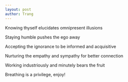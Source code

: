 ```yaml
---
layout: post
author: Trang
---
```


Knowing thyself elucidates omnipresent illusions

Staying humble pushes the ego away

Accepting the ignorance to be informed and acquisitive

Nurturing the empathy and sympathy for better connection

Working industriously and minutely bears the fruit

Breathing is a privilege, enjoy!
